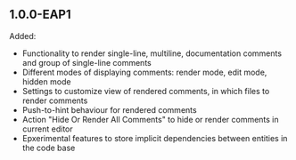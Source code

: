 ## 1.0.0-EAP1
Added:
- Functionality to render single-line, multiline, documentation comments and group of single-line comments
- Different modes of displaying comments: render mode, edit mode, hidden mode
- Settings to customize view of rendered comments, in which files to render comments
- Push-to-hint behaviour for rendered comments
- Action "Hide Or Render All Comments" to hide or render comments in current editor
- Epxerimental features to store implicit dependencies between entities in the code base
